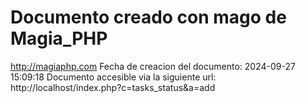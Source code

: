 # Documento creado con mago de Magia_PHP 
http://magiaphp.com 
Fecha de creacion del documento: 2024-09-27 15:09:18 
Documento accesible via la siguiente url:  
http://localhost/index.php?c=tasks_status&a=add 

